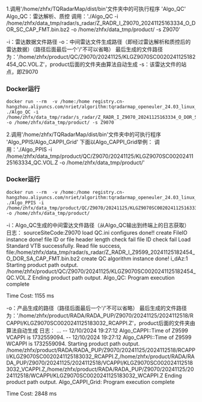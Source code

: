 1.调用'/home/zhfx/TQRadarMap/dist/bin'文件夹中的可执行程序 'Algo_QC'
Algo_QC：雷达解析、质控
调用：'./Algo_QC -i /home/zhfx/data_tmp/radar/s_radar/Z_RADR_I_Z9070_20241125163334_O_DOR_SC_CAP_FMT.bin.bz2 -o /home/zhfx/data_tmp/product/ -s Z9070'

-i：雷达数据文件路径
-o：中间雷达文件生成路径（即经过雷达解析和质控后的雷达数据）（路径后面最后一个'/'不可以省略）
最后生成的文件路径为：'/home/zhfx/product/QC/Z9070/20241125/KLGZ9070SC0020241125182454_QC.VOL.Z'，product后面的文件夹由算法自动生成
-s：该雷达文件的站点，即Z9070

### Docker运行
    docker run --rm  -v /home:/home registry.cn-hangzhou.aliyuncs.com/nriet/algorithm:tqradarmap_openeuler_24.03_linux_arm64 ./Algo_QC -i /home/zhfx/data_tmp/radar/s_radar/Z_RADR_I_Z9070_20241125163334_O_DOR_SC_CAP_FMT.bin.bz2 -o /home/zhfx/data_tmp/product/ -s Z9070


2.调用'/home/zhfx/TQRadarMap/dist/bin'文件夹中的可执行程序 'Algo_PPIS/Algo_CAPPI_Grid'
下面以Algo_CAPPI_Grid举例：
调用：'./Algo_PPIS -i /home/zhfx/data_tmp/product/QC/Z9070/20241125/KLGZ9070SC0020241125163334_QC.VOL.Z -o /home/zhfx/data_tmp/product/'


### Docker运行
    docker run --rm  -v /home:/home registry.cn-hangzhou.aliyuncs.com/nriet/algorithm:tqradarmap_openeuler_24.03_linux_arm64 ./Algo_PPIS -i /home/zhfx/data_tmp/product/QC/Z9070/20241125/KLGZ9070SC0020241125163334_QC.VOL.Z -o /home/zhfx/data_tmp/product/


-i：Algo_QC生成的中间雷达文件路径（从Algo_QC输出到终端上的日志获取）
日志：
sourceSiteCode:Z9070
load QC.ini configures done!!
create FileIO instance done!
file ID or file header length check fail
file ID check fail
Load Standard VTB successfully.
Read file success, file:/home/zhfx/data_tmp/radar/s_radar/Z_RADR_I_Z9599_20241125182454_O_DOR_SA_CAP_FMT.bin.bz2
create QC algorithm instance done!
i_dAz:1
Starting product path output.
/home/zhfx/product/QC/Z9070/20241125/KLGZ9070SC0020241125182454_QC.VOL.Z
Ending product path output.
Algo_QC: Program execution complete

Time Cost:
1155
  ms

-o：产品生成的路径（路径后面最后一个'/'不可以省略）
最后生成的文件路径为：'/home/zhfx/product/RADA/RADA_PUP/Z9070/20241125/2024112518/RCAPPI/KLGZ9070SC0020241125183032_RCAPPI.Z'，product后面的文件夹由算法自动生成
日志：
...
-- 12/10/2024 19:27:12  Algo_CAPPI::Time of Z9599 VCAPPI is 1732559094.
-- 12/10/2024 19:27:12  Algo_CAPPI::Time of Z9599 WCAPPI is 1732559094.
Starting product path output.
/home/zhfx/product/RADA/RADA_PUP/Z9070/20241125/2024112518/RCAPPI/KLGZ9070SC0020241125183032_RCAPPI.Z,/home/zhfx/product/RADA/RADA_PUP/Z9070/20241125/2024112518/VCAPPI/KLGZ9070SC0020241125183032_VCAPPI.Z,/home/zhfx/product/RADA/RADA_PUP/Z9070/20241125/2024112518/WCAPPI/KLGZ9070SC0020241125183032_WCAPPI.Z
Ending product path output.
Algo_CAPPI_Grid: Program execution complete

Time Cost:
2848
  ms
 

